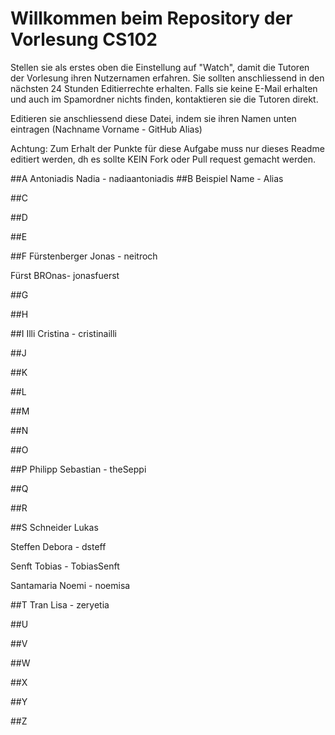 # Willkommen beim Repository der Vorlesung CS102

Stellen sie als erstes oben die Einstellung auf "Watch", damit die Tutoren der Vorlesung ihren Nutzernamen erfahren. Sie sollten anschliessend in den nächsten 24 Stunden Editierrechte erhalten. Falls sie keine E-Mail erhalten und auch im Spamordner nichts finden, kontaktieren sie die Tutoren direkt.

Editieren sie anschliessend diese Datei, indem sie ihren Namen unten eintragen (Nachname Vorname - GitHub Alias)

Achtung: Zum Erhalt der Punkte für diese Aufgabe muss nur dieses Readme editiert werden, dh es sollte KEIN Fork oder Pull request gemacht werden.

##A
Antoniadis Nadia - nadiaantoniadis
##B
Beispiel Name - Alias

##C

##D

##E

##F
Fürstenberger Jonas - neitroch

Fürst BROnas- jonasfuerst

##G 

##H

##I
Illi Cristina - cristinailli

##J

##K

##L

##M

##N

##O

##P
Philipp Sebastian - theSeppi

##Q

##R

##S
Schneider Lukas

Steffen Debora - dsteff

Senft Tobias - TobiasSenft

Santamaria Noemi - noemisa

##T
Tran Lisa - zeryetia

##U

##V

##W

##X

##Y

##Z
